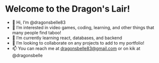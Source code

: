 # Welcome to the Dragon's Lair!

- 👋 Hi, I’m @dragonsbelle83
- 👀 I’m interested in video games, coding, learning, and other things that many people find taboo!
- 🌱 I’m currently learning react, databases, and backend
- 💞️ I’m looking to collaborate on any projects to add to my portfolio!
- 📫 You can reach me at dragonsbelle83@gmail.com or on kik at @dragonsbelle

<!---
dragonsbelle83/dragonsbelle83 is a ✨ special ✨ repository because its `README.md` (this file) appears on your GitHub profile.
You can click the Preview link to take a look at your changes.
--->
